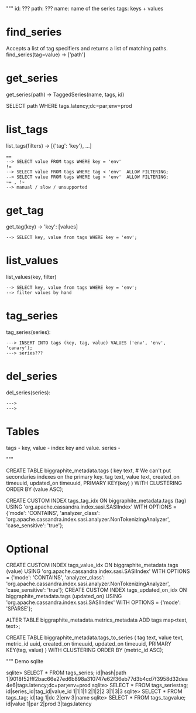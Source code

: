 """
id: ???
path: ???
name: name of the series
tags: keys + values

# find_series

Accepts a list of tag specifiers and returns a list of matching paths.
find_series(tag=value) -> ['path']


# get_series

get_series(path) -> TaggedSeries(name, tags, id)

SELECT path WHERE 
tags.latency;dc=par;env=prod

# list_tags

list_tags(filters) -> [{'tag': 'key'}, ...]

    ==
    --> SELECT value FROM tags WHERE key = 'env'
    !=
    --> SELECT value FROM tags WHERE tag < 'env'  ALLOW FILTERING;
    --> SELECT value FROM tags WHERE tag > 'env'  ALLOW FILTERING;
    ~= , !~
    --> manual / slow / unsupported

# get_tag

get_tag(key) ->  'key': [values]

    --> SELECT key, value from tags WHERE key = 'env';

# list_values

list_values(key, filter)

    --> SELECT key, value from tags WHERE key = 'env';
    --> filter values by hand

# tag_series

tag_series(series):

    ---> INSERT INTO tags (key, tag, value) VALUES ('env', 'env', 'canary');
    ---> series???

# del_series

del_series(series):

    --->
    --->

# Tables
tags - key, value - index key and value.
series -

"""

CREATE TABLE biggraphite_metadata.tags (
    key text,
    # We can't put secondaries indexes on the primary key.
    tag text,
    value text,
    created_on timeuuid,
    updated_on timeuuid,
    PRIMARY KEY(key)
) WITH CLUSTERING ORDER BY (value ASC);

CREATE CUSTOM INDEX tags_tag_idx ON biggraphite_metadata.tags (tag) USING 'org.apache.cassandra.index.sasi.SASIIndex' WITH OPTIONS = {'mode': 'CONTAINS', 'analyzer_class': 'org.apache.cassandra.index.sasi.analyzer.NonTokenizingAnalyzer', 'case_sensitive': 'true'};
# Optional
CREATE CUSTOM INDEX tags_value_idx ON biggraphite_metadata.tags (value) USING 'org.apache.cassandra.index.sasi.SASIIndex' WITH OPTIONS = {'mode': 'CONTAINS', 'analyzer_class': 'org.apache.cassandra.index.sasi.analyzer.NonTokenizingAnalyzer', 'case_sensitive': 'true'};
CREATE CUSTOM INDEX tags_updated_on_idx ON biggraphite_metadata.tags (updated_on) USING 'org.apache.cassandra.index.sasi.SASIIndex' WITH OPTIONS = {'mode': 'SPARSE'};


ALTER TABLE biggraphite_metadata.metrics_metadata ADD tags map<text, text>;




CREATE TABLE biggraphite_metadata.tags_to_series (
    tag text,
    value text,
    metric_id uuid,
    created_on timeuuid,
    updated_on timeuuid,
    PRIMARY KEY(tag, value)
) WITH CLUSTERING ORDER BY (metric_id ASC);


"""
Demo sqlite

sqlite> SELECT * FROM tags_series;
id|hash|path
1|9018f52fff2bac66e27ed6b898a310747e62f36eb77d3b4cd7f3958d32dea4e6|tags.latency;dc=par;env=prod
sqlite> SELECT * FROM tags_seriestag;
id|series_id|tag_id|value_id
1|1|1|1
2|1|2|2
3|1|3|3
sqlite> SELECT * FROM tags_tag;
id|tag
1|dc
2|env
3|name
sqlite> SELECT * FROM tags_tagvalue;
id|value
1|par
2|prod
3|tags.latency